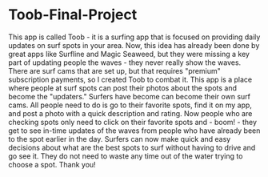 # Toob-Final-Project
This app is called Toob - it is a surfing app that is focused on providing daily updates on surf spots in your area.
Now, this idea has already been done by great apps like Surfline and Magic Seaweed, but they were missing a key part of updating people the waves - they never really show the waves.
There are surf cams that are set up, but that requires "premium" subscription payments, so I created Toob to combat it.
This app is a place where people at surf spots can post their photos about the spots and become the "updaters." Surfers have become can become their own surf cams.
All people need to do is go to their favorite spots, find it on my app, and post a photo with a quick description and rating.
Now people who are checking spots only need to click on their favorite spots and - boom! - they get to see in-time updates of the waves from people who have already been to the spot earlier in the day.
Surfers can now make quick and easy decisions about what are the best spots to surf without having to drive and go see it. They do not need to waste any time out of the water trying to choose a spot.
Thank you!
